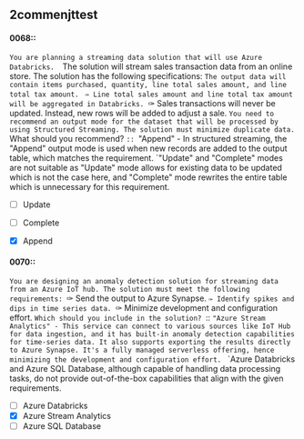 ##   2commenjttest

#### 0068::
`You are planning a streaming data solution that will use Azure Databricks. 
`The solution will stream sales transaction data from an online store. The solution has the following specifications:
`The output data will contain items purchased, quantity, line total sales amount, and line total tax amount.
`
`✑ Line total sales amount and line total tax amount will be aggregated in Databricks.
`✑ Sales transactions will never be updated. Instead, new rows will be added to adjust a sale.
`You need to recommend an output mode for the dataset that will be processed by using Structured Streaming. The solution must minimize duplicate data.
`What should you recommend?
`::
`"Append" - In structured streaming, the "Append" output mode is used when new records are added to the output table, which matches the requirement.
`"Update" and "Complete" modes are not suitable as "Update" mode allows for existing data to be updated which is not the case here, and "Complete" mode rewrites the entire table which is unnecessary for this requirement.

- [ ] Update
- [ ] Complete
- [x] Append


#### 0070::
`You are designing an anomaly detection solution for streaming data from an Azure IoT hub. The solution must meet the following requirements:
`✑ Send the output to Azure Synapse.
`✑ Identify spikes and dips in time series data.
`✑ Minimize development and configuration effort.
`Which should you include in the solution?
`::
`"Azure Stream Analytics" - This service can connect to various sources like IoT Hub for data ingestion, and it has built-in anomaly detection capabilities for time-series data. It also supports exporting the results directly to Azure Synapse. It's a fully managed serverless offering, hence minimizing the development and configuration effort.
`
`Azure Databricks and Azure SQL Database, although capable of handling data processing tasks, do not provide out-of-the-box capabilities that align with the given requirements.

- [ ] Azure Databricks
- [x] Azure Stream Analytics
- [ ] Azure SQL Database